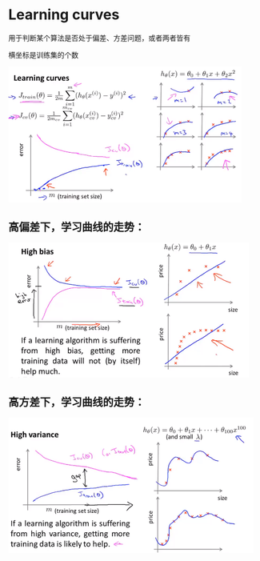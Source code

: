 # Learning curves

用于判断某个算法是否处于偏差、方差问题，或者两者皆有

横坐标是训练集的个数

![1620616042659](..\image\1620616042659.png)



## 高偏差下，学习曲线的走势：

![1620616327135](..\image\1620616327135.png)

## 高方差下，学习曲线的走势：

![1620616552723](..\image\1620616552723.png)